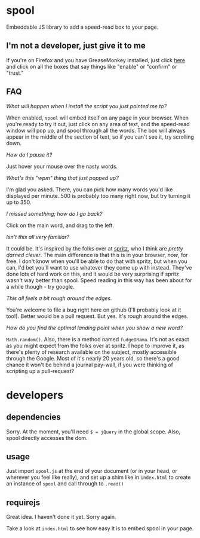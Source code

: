 spool
=====

Embeddable JS library to add a speed-read box to your page.

I'm not a developer, just give it to me
---------------------------------------

If you're on Firefox and you have GreaseMonkey installed, just click [here](https://raw.github.com/jelford/spool/master/spool.user.js) and click on all the boxes that say things like "enable" or "confirm" or "trust."

FAQ
---

*What will happen when I install the script you just pointed me to?*

When enabled, `spool` will embed itself on any page in your browser. When you're ready to try it out, just click on any area of text, and the speed-read window will pop up, and spool through all the words. The box will always appear in the middle of the section of text, so if you can't see it, try scrolling down.

*How do I pause it?*

Just hover your mouse over the nasty words.

*What's this "wpm" thing that just popped up?*

I'm glad you asked. There, you can pick how many words you'd like displayed per minute. 500 is probably too many right now, but try turning it up to 350.

*I missed something; how do I go back?*

Click on the main word, and drag to the left.

*Isn't this all very familiar?*

It could be. It's inspired by the folks over at [spritz](http://spritzinc.com), who I think are _pretty darned clever_. The main difference is that this is in your browser, *now*, for free. I don't know when you'll be able to do that with spritz, but when you can, I'd bet you'll want to use whatever they come up with instead. They've done lots of hard work on this, and it would be very surprising if spritz wasn't way better than spool. Speed reading in this way has been about for a while though - try google.

*This all feels a bit rough around the edges.*

You're welcome to file a bug right here on github (I'll probably look at it too!). Better would be a pull request. But yes. It's rough around the edges.

*How do you find the optimal landing point when you show a new word?*

`Math.random()`. Also, there is a method named `fudgeORama`. It's not as exact as you might expect from the folks over at spritz. I hope to improve it, as there's plenty of research available on the subject, mostly accessible through the Google. Most of it's nearly 20 years old, so there's a good chance it won't be behind a journal pay-wall, if you were thinking of scripting up a pull-request?

developers
==========

dependencies
------------

Sorry. At the moment, you'll need `$ = jQuery` in the global scope. Also, spool directly accesses the dom. 

usage
-----

Just import `spool.js` at the end of your document (or in your head, or wherever you feel like really), and set up a shim like in `index.html` to create an instance of `spool` and call through to `.read()`

requirejs
---------

Great idea. I haven't done it yet. Sorry again.

Take a look at `index.html` to see how easy it is to embed spool in your page.
